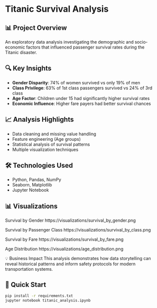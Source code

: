 # Titanic Survival Analysis

## 📊 Project Overview
An exploratory data analysis investigating the demographic and socio-economic factors that influenced passenger survival rates during the Titanic disaster.

## 🔍 Key Insights
- **Gender Disparity**: 74% of women survived vs only 19% of men
- **Class Privilege**: 63% of 1st class passengers survived vs 24% of 3rd class  
- **Age Factor**: Children under 15 had significantly higher survival rates
- **Economic Influence**: Higher fare payers had better survival chances

## 📈 Analysis Highlights
- Data cleaning and missing value handling
- Feature engineering (Age groups)
- Statistical analysis of survival patterns
- Multiple visualization techniques

## 🛠 Technologies Used
- Python, Pandas, NumPy
- Seaborn, Matplotlib
- Jupyter Notebook

## 📊 Visualizations
Survival by Gender
https://visualizations/survival_by_gender.png

Survival by Passenger Class
https://visualizations/survival_by_class.png

Survival by Fare
https://visualizations/survival_by_fare.png

Age Distribution
https://visualizations/age_distribution.png

💡 Business Impact
This analysis demonstrates how data storytelling can reveal historical patterns and inform safety protocols for modern transportation systems.

## 🚀 Quick Start
```bash
pip install -r requirements.txt
jupyter notebook titanic_analysis.ipynb
